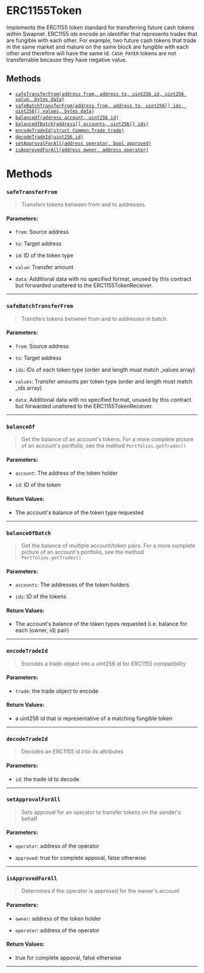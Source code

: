 # ERC1155Token

Implements the ERC1155 token standard for transferring future cash tokens within Swapnet. ERC1155 ids
encode an identifier that represents trades that are fungible with each other. For example, two future cash tokens
that trade in the same market and mature on the same block are fungible with each other and therefore will have the
same id. `CASH_PAYER` tokens are not transferrable because they have negative value.


## Methods
- [`safeTransferFrom(address from, address to, uint256 id, uint256 value, bytes data)`](#safeTransferFrom)
- [`safeBatchTransferFrom(address from, address to, uint256[] ids, uint256[] values, bytes data)`](#safeBatchTransferFrom)
- [`balanceOf(address account, uint256 id)`](#balanceOf)
- [`balanceOfBatch(address[] accounts, uint256[] ids)`](#balanceOfBatch)
- [`encodeTradeId(struct Common.Trade trade)`](#encodeTradeId)
- [`decodeTradeId(uint256 id)`](#decodeTradeId)
- [`setApprovalForAll(address operator, bool approved)`](#setApprovalForAll)
- [`isApprovedForAll(address owner, address operator)`](#isApprovedForAll)



# Methods
### `safeTransferFrom`
> Transfers tokens between from and to addresses.

#### Parameters:
- `from`: Source address

- `to`: Target address

- `id`: ID of the token type

- `value`: Transfer amount

- `data`: Additional data with no specified format, unused by this contract but forwarded unaltered
to the ERC1155TokenReceiver.

***

### `safeBatchTransferFrom`
> Transfers tokens between from and to addresses in batch.

#### Parameters:
- `from`: Source address

- `to`: Target address

- `ids`: IDs of each token type (order and length must match _values array)

- `values`: Transfer amounts per token type (order and length must match _ids array)

- `data`: Additional data with no specified format, unused by this contract but forwarded unaltered
to the ERC1155TokenReceiver.

***

### `balanceOf`
> Get the balance of an account's tokens. For a more complete picture of an account's
portfolio, see the method `Portfolios.getTrades()`

#### Parameters:
- `account`: The address of the token holder

- `id`: ID of the token

#### Return Values:
- The account's balance of the token type requested

***

### `balanceOfBatch`
> Get the balance of multiple account/token pairs. For a more complete picture of an account's
portfolio, see the method `Portfolios.getTrades()`

#### Parameters:
- `accounts`: The addresses of the token holders

- `ids`: ID of the tokens

#### Return Values:
- The account's balance of the token types requested (i.e. balance for each (owner, id) pair)

***

### `encodeTradeId`
> Encodes a trade object into a uint256 id for ERC1155 compatibility

#### Parameters:
- `trade`: the trade object to encode

#### Return Values:
- a uint256 id that is representative of a matching fungible token

***

### `decodeTradeId`
> Decodes an ERC1155 id into its attributes

#### Parameters:
- `id`: the trade id to decode


***

### `setApprovalForAll`
> Sets approval for an operator to transfer tokens on the sender's behalf

#### Parameters:
- `operator`: address of the operator

- `approved`: true for complete appoval, false otherwise

***

### `isApprovedForAll`
> Determines if the operator is approved for the owner's account

#### Parameters:
- `owner`: address of the token holder

- `operator`: address of the operator

#### Return Values:
- true for complete appoval, false otherwise

***



